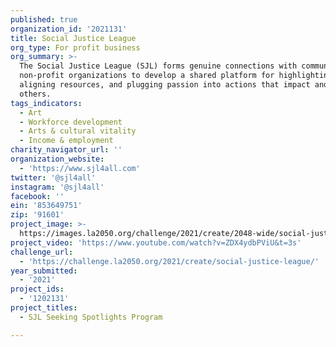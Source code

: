 ```yaml
---
published: true
organization_id: '2021131'
title: Social Justice League
org_type: For profit business
org_summary: >-
  The Social Justice League (SJL) forms genuine connections with communities and
  non-profit organizations to develop a shared platform for highlighting needs,
  aligning resources, and plugging passion into actions that impact and inspire
  others.
tags_indicators:
  - Art
  - Workforce development
  - Arts & cultural vitality
  - Income & employment
charity_navigator_url: ''
organization_website:
  - 'https://www.sjl4all.com'
twitter: '@sjl4all'
instagram: '@sjl4all'
facebook: ''
ein: '853649751'
zip: '91601'
project_image: >-
  https://images.la2050.org/challenge/2021/create/2048-wide/social-justice-league.jpg
project_video: 'https://www.youtube.com/watch?v=ZDX4ydbPViU&t=3s'
challenge_url:
  - 'https://challenge.la2050.org/2021/create/social-justice-league/'
year_submitted:
  - '2021'
project_ids:
  - '1202131'
project_titles:
  - SJL Seeking Spotlights Program

---
```

